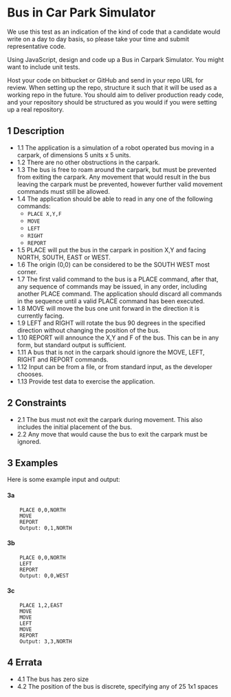 # Bus in Car Park Simulator

We use this test as an indication of the kind of code that a candidate would write on a day to
day basis, so please take your time and submit representative code.

Using JavaScript, design and code up a Bus in Carpark Simulator. You might want to include
unit tests.

Host your code on bitbucket or GitHub and send in your repo URL for review. When setting
up the repo, structure it such that it will be used as a working repo in the future. You should
aim to deliver production ready code, and your repository should be structured as you would
if you were setting up a real repository.

## 1 Description

  - 1.1 The application is a simulation of a robot operated bus moving in a carpark, of dimensions 5 units x 5 units.
  - 1.2 There are no other obstructions in the carpark.
  - 1.3 The bus is free to roam around the carpark, but must be prevented from exiting the
carpark. Any movement that would result in the bus leaving the carpark must be
prevented, however further valid movement commands must still be allowed.
  - 1.4 The application should be able to read in any one of the following commands:
    - `PLACE X,Y,F`
    - `MOVE`
    - `LEFT`
    - `RIGHT`
    - `REPORT`
  - 1.5 PLACE will put the bus in the carpark in position X,Y and facing NORTH, SOUTH,
EAST or WEST.
  - 1.6 The origin (0,0) can be considered to be the SOUTH WEST most corner.
  - 1.7 The first valid command to the bus is a PLACE command, after that, any sequence of
commands may be issued, in any order, including another PLACE command. The
application should discard all commands in the sequence until a valid PLACE
command has been executed.
  - 1.8 MOVE will move the bus one unit forward in the direction it is currently facing.
  - 1.9 LEFT and RIGHT will rotate the bus 90 degrees in the specified direction without
changing the position of the bus.
  - 1.10 REPORT will announce the X,Y and F of the bus. This can be in any form, but
standard output is sufficient.
  - 1.11 A bus that is not in the carpark should ignore the MOVE, LEFT, RIGHT and REPORT
commands.
  - 1.12 Input can be from a file, or from standard input, as the developer chooses.
  - 1.13 Provide test data to exercise the application.

## 2 Constraints

  - 2.1 The bus must not exit the carpark during movement. This also includes the initial
placement of the bus.
  - 2.2 Any move that would cause the bus to exit the carpark must be ignored.

## 3 Examples

Here is some example input and output:

#### 3a
        PLACE 0,0,NORTH
        MOVE
        REPORT
        Output: 0,1,NORTH

#### 3b
        PLACE 0,0,NORTH
        LEFT
        REPORT
        Output: 0,0,WEST

#### 3c
        PLACE 1,2,EAST
        MOVE
        MOVE
        LEFT
        MOVE
        REPORT
        Output: 3,3,NORTH

## 4 Errata

  - 4.1 The bus has zero size
  - 4.2 The position of the bus is discrete, specifying any of 25 1x1 spaces
